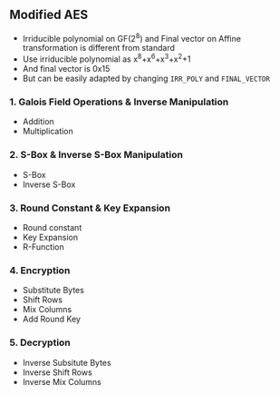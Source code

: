 ## Modified AES 
* Irriducible polynomial on GF(2<sup>8</sup>) and Final vector on Affine transformation is different from standard
* Use irriducible polynomial as x<sup>8</sup>+x<sup>6</sup>+x<sup>3</sup>+x<sup>2</sup>+1
* And final vector is 0x15
* But can be easily adapted by changing ```IRR_POLY``` and ```FINAL_VECTOR```

### 1. Galois Field Operations & Inverse Manipulation
* Addition
* Multiplication

### 2. S-Box & Inverse S-Box Manipulation
* S-Box
* Inverse S-Box

### 3. Round Constant & Key Expansion
* Round constant
* Key Expansion
* R-Function

### 4. Encryption
* Substitute Bytes
* Shift Rows
* Mix Columns
* Add Round Key

### 5. Decryption
* Inverse Subsitute Bytes
* Inverse Shift Rows
* Inverse Mix Columns
